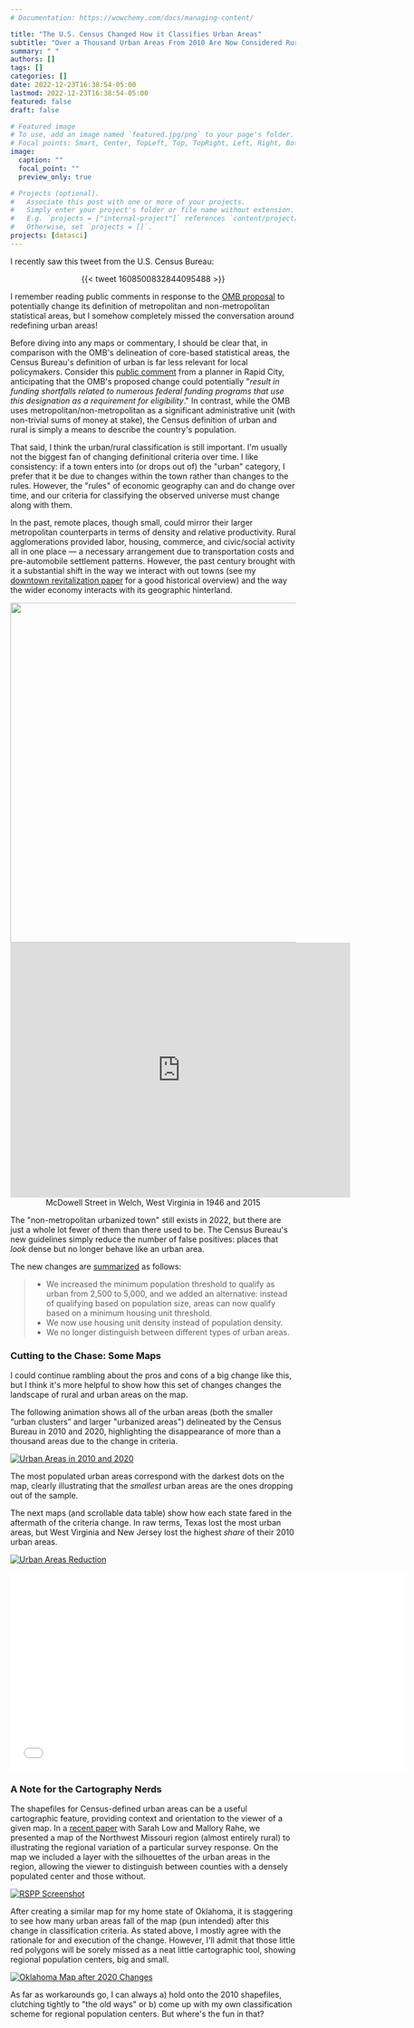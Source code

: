 ```yaml
---
# Documentation: https://wowchemy.com/docs/managing-content/

title: "The U.S. Census Changed How it Classifies Urban Areas"
subtitle: "Over a Thousand Urban Areas From 2010 Are Now Considered Rural"
summary: " "
authors: []
tags: []
categories: []
date: 2022-12-23T16:38:54-05:00
lastmod: 2022-12-23T16:38:54-05:00
featured: false
draft: false

# Featured image
# To use, add an image named `featured.jpg/png` to your page's folder.
# Focal points: Smart, Center, TopLeft, Top, TopRight, Left, Right, BottomLeft, Bottom, BottomRight.
image:
  caption: ""
  focal_point: ""
  preview_only: true

# Projects (optional).
#   Associate this post with one or more of your projects.
#   Simply enter your project's folder or file name without extension.
#   E.g. `projects = ["internal-project"]` references `content/project/deep-learning/index.md`.
#   Otherwise, set `projects = []`.
projects: [datasci]
---
```


I recently saw this tweet from the U.S. Census Bureau:

<p align="center">
  {{< tweet 1608500832844095488 >}}
</p>


I remember reading public comments in response to the [OMB proposal](https://www.regulations.gov/document/OMB-2021-0001-0001) to potentially change its definition of metropolitan and non-metropolitan statistical areas, but I somehow completely missed the conversation around redefining urban areas!

Before diving into any maps or commentary, I should be clear that, in comparison with the OMB's delineation of core-based statistical areas, the Census Bureau's definition of urban is far less relevant for local policymakers. Consider this [public comment](https://www.regulations.gov/comment/OMB-2021-0001-0097) from a planner in Rapid City, anticipating that the OMB's proposed change could potentially "*result in funding shortfalls related to numerous federal funding programs that use this designation as a requirement for eligibility*." In contrast, while the OMB uses metropolitan/non-metropolitan as a significant administrative unit (with non-trivial sums of money at stake), the Census definition of urban and rural is simply a means to describe the country's population.

That said, I think the urban/rural classification is still important. I'm usually not the biggest fan of changing definitional criteria over time. I like consistency: if a town enters into (or drops out of) the "urban" category, I prefer that it be due to changes within the town rather than changes to the rules. However, the "rules" of economic geography can and do change over time, and our criteria for classifying the observed universe must change along with them.

In the past, remote places, though small, could mirror their larger metropolitan counterparts in terms of density and relative productivity. Rural agglomerations provided labor, housing, commerce, and civic/social activity all in one place — a necessary arrangement due to transportation costs and pre-automobile settlement patterns. However, the past century brought with it a substantial shift in the way we interact with out towns (see my [downtown revitalization paper](https://doi.org/10.1177/08912424211038060) for a good historical overview) and the way the wider economy interacts with its geographic hinterland.

<p align="center">
  <img src="https://upload.wikimedia.org/wikipedia/commons/thumb/0/00/Saturday_afternoon_street_scene._Welch%2C_McDowell_County%2C_West_Virginia._-_NARA_-_541004.jpg/1241px-Saturday_afternoon_street_scene._Welch%2C_McDowell_County%2C_West_Virginia._-_NARA_-_541004.jpg" width="600"/>
  <iframe src="https://www.google.com/maps/embed?pb=!4v1672442745251!6m8!1m7!1scHLhwEuxJ9qQD9kLxJAdEQ!2m2!1d37.43113788391507!2d-81.585557418207!3f0.48740500703642553!4f5.04066960277072!5f0.7820865974627469" width="600" height="450" style="border:0;" allowfullscreen="" loading="lazy" referrerpolicy="no-referrer-when-downgrade"></iframe></br>
  McDowell Street in Welch, West Virginia in 1946 and 2015
</p>

The "non-metropolitan urbanized town" still exists in 2022, but there are just a whole lot fewer of them than there used to be. The Census Bureau's new guidelines simply reduce the number of false positives: places that *look* dense but no longer behave like an urban area.

The new changes are [summarized](https://www.census.gov/newsroom/blogs/random-samplings/2022/12/redefining-urban-areas-following-2020-census.html) as follows:

> * We increased the minimum population threshold to qualify as urban from 2,500 to 5,000, and we added an alternative: instead of qualifying based on population size, areas can now qualify based on a minimum housing unit threshold.
> * We now use housing unit density instead of population density.
> * We no longer distinguish between different types of urban areas.

### Cutting to the Chase: Some Maps

I could continue rambling about the pros and cons of a big change like this, but I think it's more helpful to show how this set of changes changes the landscape of rural and urban areas on the map.

The following animation shows all of the urban areas (both the smaller “urban clusters” and larger "urbanized areas") delineated by the Census Bureau in 2010 and 2020, highlighting the disappearance of more than a thousand areas due to the change in criteria.

[![Urban Areas in 2010 and 2020](/img/maps/urb_compare.gif)](https://raw.githubusercontent.com/andrewvanleuven/website/master/static/img/maps/urb_compare.gif)

The most populated urban areas correspond with the darkest dots on the map, clearly illustrating that the *smallest* urban areas are the ones dropping out of the sample.

The next maps (and scrollable data table) show how each state fared in the aftermath of the criteria change. In raw terms, Texas lost the most urban areas, but West Virginia and New Jersey lost the highest *share* of their 2010 urban areas.

[![Urban Areas Reduction](/img/maps/reduction.jpg)](https://raw.githubusercontent.com/andrewvanleuven/website/master/static/img/maps/reduction.jpg)

<p align="center">
<iframe width="700" height="350" src="/viz/tab.html" title="Map" frameborder="0" allow="accelerometer; autoplay; clipboard-write; encrypted-media; gyroscope; picture-in-picture" allowfullscreen></iframe>
</p>

### A Note for the Cartography Nerds

The shapefiles for Census-defined urban areas can be a useful cartographic feature, providing context and orientation to the viewer of a given map. In a [recent paper](https://rsaiconnect.onlinelibrary.wiley.com/doi/10.1111/rsp3.12543) with Sarah Low and Mallory Rahe, we presented a map of the Northwest Missouri region (almost entirely rural) to illustrating the regional variation of a particular survey response. On the map we included a layer with the silhouettes of the urban areas in the region, allowing the viewer to distinguish between counties with a densely populated center and those without.

[![RSPP Screenshot](/img/rspp_fig.png)](https://rsaiconnect.onlinelibrary.wiley.com/doi/10.1111/rsp3.12543)

After creating a similar map for my home state of Oklahoma, it is staggering to see how many urban areas fall of the map (pun intended) after this change in classification criteria. As stated above, I mostly agree with the rationale for and execution of the change. However, I'll admit that those little red polygons will be sorely missed as a neat little cartographic tool, showing regional population centers, big and small.

[![Oklahoma Map after 2020 Changes](/img/maps/comparison.jpg)](https://raw.githubusercontent.com/andrewvanleuven/website/master/static/img/maps/comparison.jpg)

As far as workarounds go, I can always a) hold onto the 2010 shapefiles, clutching tightly to "the old ways" or b) come up with my own classification scheme for regional population centers. But where's the fun in that?
